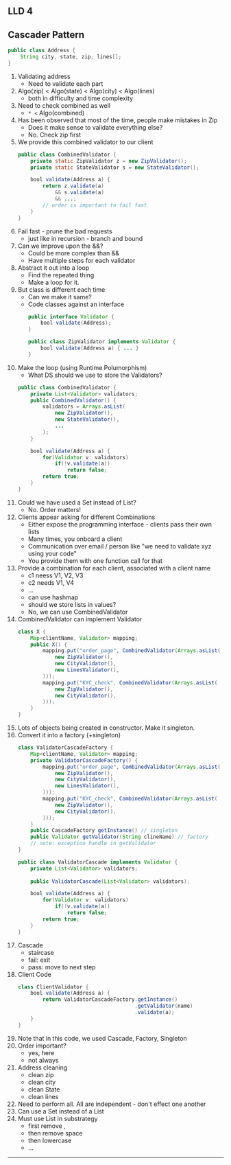 LLD 4
-----

Cascader Pattern
----------------
```java
public class Address {
    String city, state, zip, lines[];
}
```

1. Validating address
    - Need to validate each part
1. Algo(zip) < Algo(state) < Algo(city) < Algo(lines)
    - both in difficulty and time complexity
1. Need to check combined as well
    - `* <` Algo(combined)
1. Has been observed that most of the time, people make mistakes in Zip
    - Does it make sense to validate everything else?
    - No. Check zip first
1. We provide this combined validator to our client
    ```java
    public class CombinedValidator {
        private static ZipValidator z = new ZipValidator();
        private static StateValidator s = new StateValidator();

        bool validate(Address a) {
            return z.validate(a)
                && s.validate(a)
                && ...;
            // order is important to fail fast
        }
    }
    ```
1. Fail fast - prune the bad requests
    - just like in recursion - branch and bound
1. Can we improve upon the &&?
    - Could be more complex than &&
    - Have multiple steps for each validator
1. Abstract it out into a loop
    - Find the repeated thing
    - Make a loop for it.
1. But class is different each time
    - Can we make it same?
    - Code classes against an interface
        ```java
        public interface Validator {
            bool validate(Address);
        }

        public class ZipValidator implements Validator {
            bool validate(Address a) { ... }
        }
        ```
1. Make the loop (using Runtime Polumorphism)
    - What DS should we use to store the Validators?
    ```java
    public class CombinedValidator {
        private List<Validator> validators;
        public CombinedValidator() {
            validators = Arrays.asList(
                new ZipValidator(),
                new StateValidator(),
                ... 
            );
        }

        bool validate(Address a) {
            for(Validator v: validators)
                if(!v.validate(a))
                    return false;
            return true;
        }
    }
    ```
1. Could we have used a Set instead of List?
    - No. Order matters!
1. Clients appear asking for different Combinations
    - Either expose the programming interface - clients pass their own lists
    - Many times, you onboard a client
    - Communication over email / person like "we need to validate xyz using your code"
    - You provide them with one function call for that
1. Provide a combination for each client, associated with a client name
    - c1 neess V1, V2, V3
    - c2 needs V1, V4
    - ...
    - can use hashmap
    - should we store lists in values?
    - No, we can use CombinedValidator
1. CombinedValidator can implement Validator
    ```java
    class X {
        Map<clientName, Validator> mapping;
        public X() {
            mapping.put("order_page", CombinedValidator(Arrays.asList(
                new ZipValidator(),
                new CityValidator(),
                new LinesValidator(),
            )));
            mapping.put("KYC_check", CombinedValidator(Arrays.asList(
                new ZipValidator(),
                new CityValidator(),
            )));
        }
    }
    ```
1. Lots of objects being created in constructor. Make it singleton.
1. Convert it into a factory (+singleton)
    ```java
    class ValidatorCascadeFactory {
        Map<clientName, Validator> mapping;
        private ValidatorCascadeFactory() {
            mapping.put("order_page", CombinedValidator(Arrays.asList(
                new ZipValidator(),
                new CityValidator(),
                new LinesValidator(),
            )));
            mapping.put("KYC_check", CombinedValidator(Arrays.asList(
                new ZipValidator(),
                new CityValidator(),
            )));   
        }
        public CascadeFactory getInstance() // singleton
        public Validator getValidator(String clineName) // factory
        // note: exception handle in getValidator
    }
    
    public class ValidatorCascade implements Validator {
        private List<Validator> validators;
        
        public ValidatorCascade(List<Validator> validators);

        bool validate(Address a) {
            for(Validator v: validators)
                if(!v.validate(a))
                    return false;
            return true;
        }
    }
    ```
1. Cascade
    - staircase
    - fail: exit
    - pass: move to next step
1. Client Code
    ```java
    class ClientValidator {
        bool validate(Address a) {
            return ValidatorCascadeFactory.getInstance()
                                          .getValidator(name)
                                          .validate(a);
        }
    }
    ```
1. Note that in this code, we used Cascade, Factory, Singleton
1. Order important?
    - yes, here
    - not always
1. Address cleaning
    - clean zip
    - clean city
    - clean State
    - clean lines
1. Need to perform all. All are independent - don't effect one another
1. Can use a Set instead of a List
1. Must use List in substrategy
    - first remove ,
    - then remove space
    - then lowercase
    - ...
-- --
